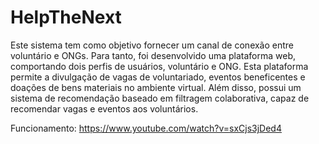 # HelpTheNext

Este sistema tem como objetivo fornecer um canal de conexão entre voluntário e ONGs. Para tanto, foi
desenvolvido uma plataforma web, comportando dois perfis de usuários, voluntário e ONG.
Esta plataforma permite a divulgação de vagas de voluntariado, eventos beneficentes e
doações de bens materiais no ambiente virtual. Além disso, possui um sistema de
recomendação baseado em filtragem colaborativa, capaz de recomendar vagas e eventos
aos voluntários. 

Funcionamento: https://www.youtube.com/watch?v=sxCjs3jDed4
